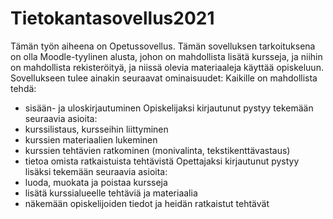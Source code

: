 # Tietokantasovellus2021

Tämän työn aiheena on Opetussovellus. 
Tämän sovelluksen tarkoituksena on olla Moodle-tyylinen alusta, johon on mahdollista lisätä
kursseja, ja niihin on mahdollista rekisteröityä, ja niissä olevia materiaaleja käyttää opiskeluun.
Sovellukseen tulee ainakin seuraavat ominaisuudet:
  Kaikille on mahdollista tehdä:
  - sisään- ja uloskirjautuminen
  Opiskelijaksi kirjautunut pystyy tekemään seuraavia asioita:
  - kurssilistaus, kursseihin liittyminen
  - kurssien materiaalien lukeminen 
  - kurssien tehtävien ratkominen (monivalinta, tekstikenttävastaus)
  - tietoa omista ratkaistuista tehtävistä
  Opettajaksi kirjautunut pystyy lisäksi tekemään seuraavia asioita:
  - luoda, muokata ja poistaa kursseja
  - lisätä kurssialueelle tehtäviä ja materiaalia
  - näkemään opiskelijoiden tiedot ja heidän ratkaistut tehtävät
